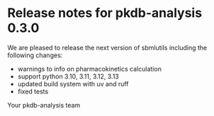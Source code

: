 # Release notes for pkdb-analysis 0.3.0

We are pleased to release the next version of sbmlutils including the
following changes:

- warnings to info on pharmacokinetics calculation
- support python 3.10, 3.11, 3.12, 3.13
- updated build system with uv and ruff
- fixed tests

Your pkdb-analysis team
